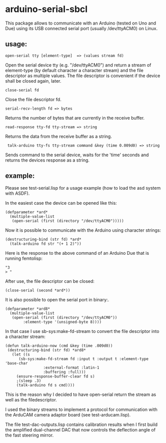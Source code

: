 # arduino-serial-sbcl

This package allows to communicate with an Arduino (tested on Uno and
Due) using its USB connected serial port (usually /dev/ttyACM0) on
Linux.

## usage:

``` open-serial tty [element-type]  => (values stream fd) ```

Open the serial device tty (e.g. "/dev/ttyACM0") and return a stream
of element-type (by default character a character stream) and the file
descriptor as multiple values. The file descriptor is convenient if
the device shall be closed again, later.

``` close-serial fd ```

Close the file descriptor fd.

``` serial-recv-length fd => bytes ```

Returns the number of bytes that are currently in the receive buffer.

``` read-response tty-fd tty-stream => string ```

Returns the data from the receive buffer as a string.

``` talk-arduino tty-fs tty-stream command &key (time 0.009d0) => string```

Sends command to the serial device, waits for the 'time' seconds and
returns the devices response as a string.


## example:

Please see test-serial.lisp for a usage example (how to load the asd
system with ASDF).


In the easiest case the device can be opened like this:

```common-lisp
(defparameter *ard* 
  (multiple-value-list
   (open-serial (first (directory "/dev/ttyACM0")))))
```

Now it is possible to communicate with the Arduino using character strings:

```common-lisp
(destructuring-bind (str fd) *ard*
  (talk-arduino fd str "(+ 1 2)"))
```

Here is the response to the above command of an Arduino Due that is
running femtolisp:

```
"3
> "
```

After use, the file descriptor can be closed:
```common-lisp
(close-serial (second *ard*))
```

It is also possible to open the serial port in binary:.

```common-lisp
(defparameter *ard8* 
  (multiple-value-list
   (open-serial (first (directory "/dev/ttyACM0")) 
		:element-type '(unsigned-byte 8))))
```

In that case I use sb-sys:make-fd-stream to convert the file
descriptor into a character stream:

```common-lisp
(defun talk-arduino-now (cmd &key (time .009d0))
 (destructuring-bind (str fd) *ard8*
   (let ((s
	  (sb-sys:make-fd-stream fd :input t :output t :element-type 'base-char
				 :external-format :latin-1 
				 :buffering :full)))
     (ensure-response-buffer-clear fd s)
     ;(sleep .3)
     (talk-arduino fd s cmd))))
```

This is the reason why I decided to have open-serial return the stream
as well as the filedescriptor.

I used the binary streams to implement a protocol for communication
with the ArduCAM camera adaptor board (see test-arducam.lisp).

The file test-dac-outputs.lisp contains calibration results when I
first build the amplified dual-channel DAC that now controls the
deflection angle of the fast steering mirror.